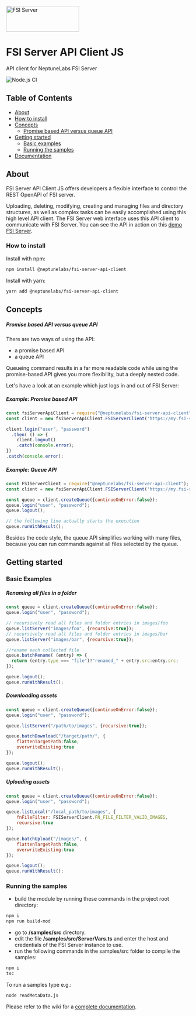 <div>
    <a href="https://github.com/neptunelabs/fsi-server-api-client-js">
        <img width="200" height="70" src="https://fsi-site.neptunelabs.com/fsi/static/assets/logos/fsi_server.svg" alt="FSI Server">
    </a>
</div>

# FSI Server API Client JS

API client for NeptuneLabs FSI Server

![Node.js CI](https://github.com/neptunelabs/fsi-server-api-client-js/workflows/Node.js%20CI/badge.svg)

## Table of Contents

-   [About](#about)
-   [How to install](#how-to-install)
-   [Concepts](#concepts)
    -   [Promise based API versus queue API](#Promise-based-API-versus-queue-API)    
-   [Getting started](#getting-started)
    -   [Basic examples](#Basic-Examples)
    -   [Running the samples](#Running-the-samples)
- [Documentation](../../wiki)

## About
FSI Server API Client JS offers developers a flexible interface to control the REST OpenAPI of FSI server.

Uploading, deleting, modifying, creating and managing files and directory structures, as well as complex tasks can be easily accomplished using this high level API client. The FSI Server web interface uses this API client to communicate with FSI Server. You can see the API in action on this [demo FSI Server](https://demo.fsi-server.com/fsi/interface/). 

### How to install

Install with npm:

```bash
npm install @neptunelabs/fsi-server-api-client
```

Install with yarn:

```bash
yarn add @neptunelabs/fsi-server-api-client
```
## Concepts

##### Promise based API versus queue API

There are two ways of using the API:
- a promise based API
- a queue API

Queueing command results in a far more readable code while using the promise-based API gives you more flexibility, but a deeply nested code.

Let's have a look at an example which just logs in and out of FSI Server:

##### Example: Promise based API

~~~javascript
const fsiServerApiClient = require("@neptunelabs/fsi-server-api-client");
const client = new fsiServerApiClient.FSIServerClient('https://my.fsi-server.tld');

client.login("user", "password")
  .then( () => {
    client.logout()
    .catch(console.error);
})
.catch(console.error);
~~~

##### Example: Queue API
~~~javascript
const FSIServerClient = require("@neptunelabs/fsi-server-api-client");
const client = new fsiServerApiClient.FSIServerClient('https://my.fsi-server.tld');

const queue = client.createQueue({continueOnError:false});
queue.login("user", "password");
queue.logout();

// the following line actually starts the execution
queue.runWithResult();
~~~

Besides the code style, the queue API simplifies working with many files, because you can run commands against all files selected by the queue.

## Getting started

### Basic Examples

##### Renaming all files in a folder
~~~javascript
const queue = client.createQueue({continueOnError:false});
queue.login("user", "password");

// recursively read all files and folder entries in images/foo
queue.listServer("images/foo", {recursive:true});
// recursively read all files and folder entries in images/bar
queue.listServer("images/bar", {recursive:true});

//rename each collected file
queue.batchRename( (entry) => {
  return (entry.type === "file")?"renamed_" + entry.src:entry.src;
});

queue.logout();
queue.runWithResult();
~~~

##### Downloading assets
~~~javascript
const queue = client.createQueue({continueOnError:false});
queue.login("user", "password");

queue.listServer("/path/to/images", {recursive:true});

queue.batchDownload("/target/path/", {
    flattenTargetPath:false,
    overwriteExisting:true
});

queue.logout();
queue.runWithResult();
~~~

##### Uploading assets
~~~javascript
const queue = client.createQueue({continueOnError:false});
queue.login("user", "password");

queue.listLocal("/local_path/to/images", {
    fnFileFilter: FSIServerClient.FN_FILE_FILTER_VALID_IMAGES,
    recursive:true
});

queue.batchUpload("/images/", {
    flattenTargetPath:false,
    overwriteExisting:true
});

queue.logout();
queue.runWithResult();
~~~

### Running the samples
- build the module by running these commands in the project root directory:

```bash
npm i
npm run build-mod
```

- go to <b>/samples/src</b> directory.<br/>
- edit the file <b>/samples/src/ServerVars.ts</b> and enter the host and credentials of the FSI Server instance to use.
- run the following commands in the samples/src folder to compile the samples:
```bash
npm i
tsc
```
To run a samples type e.g.:
```bash
node readMetaData.js
```


Please refer to the wiki for a [complete documentation](../../wiki).
